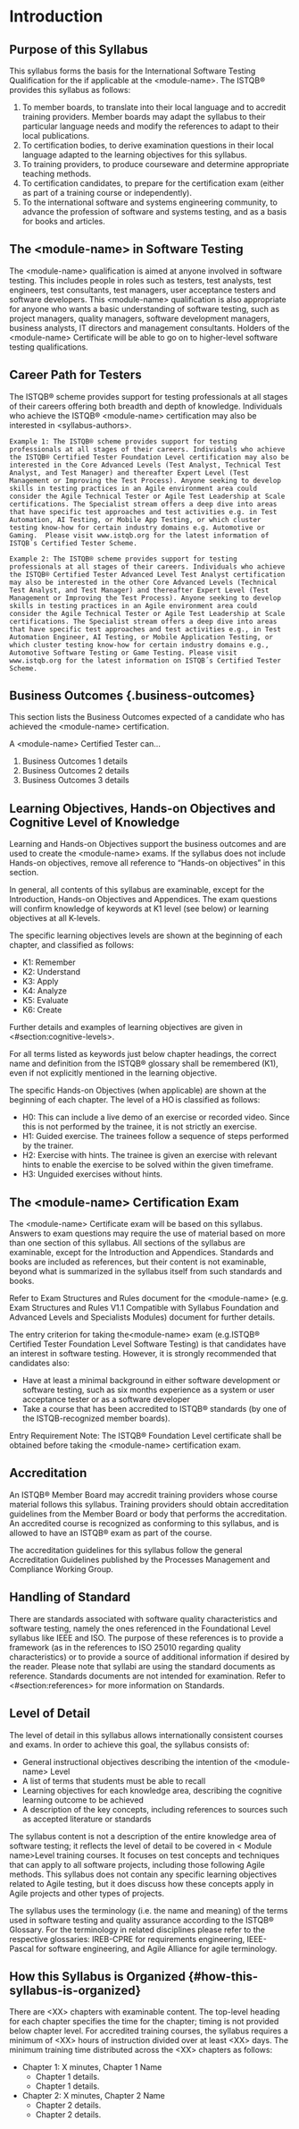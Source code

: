 # Introduction

## Purpose of this Syllabus

This syllabus forms the basis for the International Software Testing Qualification for the <subject> if applicable at the \<module-name\>. The ISTQB® provides this syllabus as follows:

1. To member boards, to translate into their local language and to accredit training providers. Member boards may adapt the syllabus to their particular language needs and modify the references to adapt to their local publications.
2. To certification bodies, to derive examination questions in their local language adapted to the learning objectives for this syllabus.
3. To training providers, to produce courseware and determine appropriate teaching methods.
4. To certification candidates, to prepare for the certification exam (either as part of a training course or independently).
5. To the international software and systems engineering community, to advance the profession of software and systems testing, and as a basis for books and articles.

## The \<module-name\> in Software Testing

The \<module-name\> qualification is aimed at anyone involved in software testing. This includes people in roles such as testers, test analysts, test engineers, test consultants, test managers, user acceptance testers and software developers. This \<module-name\> qualification is also appropriate for anyone who wants a basic understanding of software testing, such as project managers, quality managers, software development managers, business analysts, IT directors and management consultants. Holders of the \<module-name\> Certificate will be able to go on to higher-level software testing qualifications.

## Career Path for Testers

The ISTQB® scheme provides support for testing professionals at all stages of their careers offering both breadth and depth of knowledge. Individuals who achieve the ISTQB® \<module-name\> certification may also be interested in \<syllabus-authors\>.

```
Example 1: The ISTQB® scheme provides support for testing professionals at all stages of their careers. Individuals who achieve the ISTQB® Certified Tester Foundation Level certification may also be interested in the Core Advanced Levels (Test Analyst, Technical Test Analyst, and Test Manager) and thereafter Expert Level (Test Management or Improving the Test Process). Anyone seeking to develop skills in testing practices in an Agile environment area could consider the Agile Technical Tester or Agile Test Leadership at Scale certifications. The Specialist stream offers a deep dive into areas that have specific test approaches and test activities e.g. in Test Automation, AI Testing, or Mobile App Testing, or which cluster testing know-how for certain industry domains e.g. Automotive or Gaming.  Please visit www.istqb.org for the latest information of ISTQB´s Certified Tester Scheme.
```

```
Example 2: The ISTQB® scheme provides support for testing professionals at all stages of their careers. Individuals who achieve the ISTQB® Certified Tester Advanced Level Test Analyst certification may also be interested in the other Core Advanced Levels (Technical Test Analyst, and Test Manager) and thereafter Expert Level (Test Management or Improving the Test Process). Anyone seeking to develop skills in testing practices in an Agile environment area could consider the Agile Technical Tester or Agile Test Leadership at Scale certifications. The Specialist stream offers a deep dive into areas that have specific test approaches and test activities e.g., in Test Automation Engineer, AI Testing, or Mobile Application Testing, or which cluster testing know-how for certain industry domains e.g., Automotive Software Testing or Game Testing. Please visit www.istqb.org for the latest information on ISTQB´s Certified Tester Scheme.
```
## Business Outcomes {.business-outcomes}

This section lists the Business Outcomes expected of a candidate who has achieved the \<module-name\> certification.

A \<module-name\> Certified Tester can…

1. Business Outcomes 1 details
2. Business Outcomes 2 details
3. Business Outcomes 3 details

## Learning Objectives, Hands-on Objectives and Cognitive Level of Knowledge

Learning and Hands-on Objectives support the business outcomes and are used to create the \<module-name\> exams. If the syllabus does not include Hands-on objectives, remove all reference to “Hands-on objectives” in this section.

In general, all contents of this syllabus are examinable, except for the Introduction, Hands-on Objectives and Appendices. The exam questions will confirm knowledge of keywords at K1 level (see below) or learning objectives at all K-levels.

The specific learning objectives levels are shown at the beginning of each chapter, and classified as follows:

* K1: Remember
* K2: Understand
* K3: Apply
* K4: Analyze
* K5: Evaluate
* K6: Create

Further details and examples of learning objectives are given in <#section:cognitive-levels>.

For all terms listed as keywords just below chapter headings, the correct name and definition from the ISTQB® glossary shall be remembered (K1), even if not explicitly mentioned in the learning objective.

The specific Hands-on Objectives (when applicable) are shown at the beginning of each chapter. The level of a HO is classified as follows:  

* H0: This can include a live demo of an exercise or recorded video. Since this is not performed by the trainee, it is not strictly an exercise.  
* H1: Guided exercise. The trainees follow a sequence of steps performed by the trainer.  
* H2: Exercise with hints. The trainee is given an exercise with relevant hints to enable the exercise to be solved within the given timeframe.  
* H3: Unguided exercises without hints.  

## The \<module-name\> Certification Exam

The \<module-name\> Certificate exam will be based on this syllabus. Answers to exam questions may require the use of material based on more than one section of this syllabus. All sections of the syllabus are examinable, except for the Introduction and Appendices. Standards and books are included as references, but their content is not examinable, beyond what is summarized in the syllabus itself from such standards and books.

Refer to Exam Structures and Rules document for the \<module-name\> (e.g. Exam Structures and Rules V1.1 Compatible with Syllabus Foundation and Advanced Levels and Specialists Modules) document for further details.

The entry criterion for taking the\<module-name\> exam (e.g.ISTQB® Certified Tester Foundation Level Software Testing) is that candidates have an interest in software testing. However, it is strongly recommended that candidates also: 

* Have at least a minimal background in either software development or software testing, such as six months experience as a system or user acceptance tester or as a software developer
* Take a course that has been accredited to ISTQB® standards (by one of the ISTQB-recognized member boards).

Entry Requirement Note: The ISTQB® Foundation Level certificate shall be obtained before taking the \<module-name\> certification exam.

## Accreditation

An ISTQB® Member Board may accredit training providers whose course material follows this syllabus. Training providers should obtain accreditation guidelines from the Member Board or body that performs the accreditation. An accredited course is recognized as conforming to this syllabus, and is allowed to have an ISTQB® exam as part of the course.

The accreditation guidelines for this syllabus follow the general Accreditation Guidelines published by the Processes Management and Compliance Working Group.

## Handling of Standard

There are standards associated with software quality characteristics and software testing, namely the ones referenced in the Foundational Level syllabus like IEEE and ISO. The purpose of these references is to provide a framework (as in the references to ISO 25010 regarding quality characteristics) or to provide a source of additional information if desired by the reader.  Please note that syllabi are using the standard documents as reference. Standards documents are not intended for examination. Refer to  <#section:references> for more information on Standards.

## Level of Detail

The level of detail in this syllabus allows internationally consistent courses and exams. In order to achieve this goal, the syllabus consists of:

*	General instructional objectives describing the intention of the \<module-name\> Level
*	A list of terms that students must be able to recall 
*	Learning objectives for each knowledge area, describing the cognitive learning outcome to be achieved
*	A description of the key concepts, including references to sources such as accepted literature or standards

The syllabus content is not a description of the entire knowledge area of software testing; it reflects the level of detail to be covered in < Module name>Level training courses. It focuses on test concepts and techniques that can apply to all software projects, including those following Agile methods.  This syllabus does not contain any specific learning objectives related to Agile testing, but it does discuss how these concepts apply in Agile projects and other types of projects.  

The syllabus uses the terminology (i.e. the name and meaning) of the terms used in software testing and quality assurance according to the ISTQB® Glossary.
For the terminology in related disciplines please refer to the respective glossaries: IREB-CPRE for requirements engineering, IEEE-Pascal for software engineering, and Agile Alliance for agile terminology.

## How this Syllabus is Organized {#how-this-syllabus-is-organized}

There are \<XX\> chapters with examinable content. The top-level heading for each chapter specifies the time for the chapter; timing is not provided below chapter level. For accredited training courses, the syllabus requires a minimum of \<XX\> hours of instruction divided over at least \<XX\> days. The minimum training time distributed across the \<XX\> chapters as follows:

* Chapter 1: X minutes, Chapter 1 Name
  * Chapter 1 details.
  * Chapter 1 details.
* Chapter 2: X minutes, Chapter 2 Name
  * Chapter 2 details.
  * Chapter 2 details.
